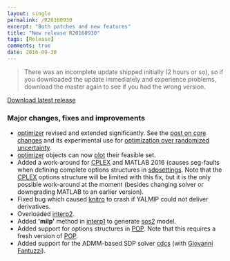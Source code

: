 ```yaml
---
layout: single
permalink: /R20160930
excerpt: "Both patches and new features"
title: "New release R20160930"
tags: [Release]
comments: true
date: 2016-09-30
---
```


> There was an incomplete update shipped initially (2 hours or so), so if you downloaded the update immediately and experience problems, download the master again to see if you had the wrong version.

[Download latest release](/download)

### Major changes, fixes and improvements

* [optimizer](/command/optimizer) revised and extended significantly. See the [post on core changes](/optimizerupdates) and its experimental use for [optimization over randomized uncertainty](/example/scenariosampling).
* [optimizer](/command/optimizer) objects can now [plot](/command/plot) their feasible set.
* Added a work-around for [CPLEX](/solver/cplex) and MATLAB 2016 (causes seg-faults when defining complete options structures in [sdpsettings](/command/sdpsettings). Note that the [CPLEX](/solver/cplex) options structure will be limited with this fix, but it is the only possible work-around at the moment (besides changing solver or downgrading MATLAB to an earlier version).
* Fixed bug which caused [knitro](/solver/knitro) to crash if YALMIP could not deliver derivatives.
* Overloaded [interp2](/command/interp2).
* Added **'milp'** method in [interp1](/command/interp1) to generate [sos2](/command/sos2) model.
* Added support for options structures in [POP](/solver/pop). Note that this requires a fresh version of [POP](/solver/pop).
* Added support for the ADMM-based SDP solver [cdcs](/solver/cdcs) (with [Giovanni Fantuzzi](https://github.com/giofantuzzi)).

